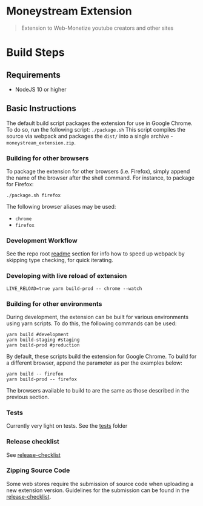 # Moneystream Extension

> Extension to Web-Monetize youtube creators and other sites

# Build Steps

## Requirements

- NodeJS 10 or higher

## Basic Instructions

The default build script packages the extension for use in Google Chrome.
To do so, run the following script:
`./package.sh`
This script compiles the source via webpack and packages the `dist/` into a single archive - `moneystream_extension.zip`.

### Building for other browsers

To package the extension for other browsers (i.e. Firefox), simply append the name of the browser after the shell command.
For instance, to package for Firefox:

```
./package.sh firefox
```

The following browser aliases may be used:

- `chrome`
- `firefox`

### Development Workflow

See the repo root [readme](../../README.md) section for info how to speed up
webpack by skipping type checking, for quick iterating.

### Developing with live reload of extension

```
LIVE_RELOAD=true yarn build-prod -- chrome --watch
```

### Building for other environments

During development, the extension can be built for various environments using yarn scripts.
To do this, the following commands can be used:

```
yarn build #development
yarn build-staging #staging
yarn build-prod #production
```

By default, these scripts build the extension for Google Chrome.
To build for a different browser, append the parameter as per the examples below:

```
yarn build -- firefox
yarn build-prod -- firefox
```

The browsers available to build to are the same as those described in the previous section.

### Tests

Currently very light on tests. See the [tests](test) folder

### Release checklist

See [release-checklist](./docs/release-checklist.md)

### Zipping Source Code

Some web stores require the submission of source code when uploading a new extension version.
Guidelines for the submission can be found in the [release-checklist](./docs/release-checklist.md#zipping-extension-source-files).
